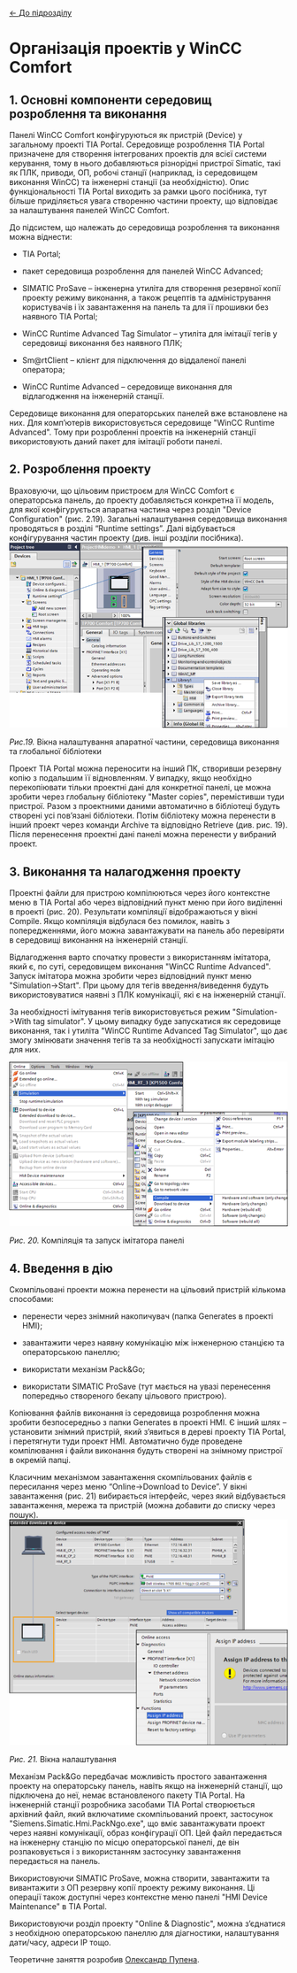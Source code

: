 [<- До підрозділу](README.md)

# Організація проектів у WinCC Comfort

## 1. Основні компоненти середовищ розроблення та виконання 

Панелі WinCC Comfort конфігуруються як пристрій (Device) у загальному проекті TIA Portal. Середовище розроблення TIA Portal призначене для створення інтегрованих проектів для всієї системи керування, тому в нього добавляються різнорідні пристрої Simatic, такі як ПЛК, приводи, ОП, робочі станції (наприклад, із середовищем виконання WinCC) та інженерні станції (за необхідністю). Опис функціональності TIA Portal виходить за рамки цього посібника, тут більше приділяється увага створенню частини проекту, що відповідає за налаштування панелей WinCC Comfort.

До підсистем, що належать до середовища розроблення та виконання можна віднести:

- TIA Portal;

- пакет середовища розроблення для панелей WinCC Advanced;

- SIMATIC ProSave – інженерна утиліта для створення резервної копії проекту режиму виконання, а також рецептів та адміністрування користувачів і їх завантаження на панель та для її прошивки без наявного TIA Portal; 

- WinCC Runtime Advanced Tag Simulator – утиліта для імітації тегів у середовищі виконання без наявного ПЛК;

- Sm@rtClient – клієнт для підключення до віддаленої панелі оператора;

- WinCC Runtime Advanced – середовище виконання для відлагодження на інженерній станції. 

Середовище виконання для операторських панелей вже встановлене на них. Для комп’ютерів використовується середовище "WinCC Runtime Advanced". Тому при розробленні проектів на інженерній станції використовують даний пакет для імітації роботи панелі. 

## 2. Розроблення проекту

Враховуючи, що цільовим пристроєм для WinCC Comfort є операторська панель, до проекту добавляється конкретна її модель, для якої конфігурується апаратна частина через розділ "Device Configuration" (рис. 2.19). Загальні налаштування середовища виконання проводяться в розділі “Runtime settings”. Далі відбувається конфігурування частин проекту (див. інші розділи посібника).  
<a href="media/2_19.png" target="_blank"><img src="media/2_19.png"/></a> 

*Рис.19.* Вікна налаштування апаратної частини, середовища виконання та глобальної бібліотеки

Проект TIA Portal можна переносити на інший ПК, створивши резервну копію з подальшим її відновленням. У випадку, якщо необхідно перекопіювати тільки проектні дані для конкретної панелі, це можна зробити через глобальну бібліотеку "Master copies", перемістивши туди пристрої. Разом з проектними даними автоматично в бібліотеці будуть створені усі пов’язані бібліотеки. Потім бібліотеку можна перенести в інший проект через команди Archive та відповідно Retrieve (див. рис. 19). Після перенесення проектні дані панелі можна перенести у вибраний проект. 

## 3. Виконання та налагодження проекту

Проектні файли для пристрою компілюються через його контекстне меню в TIA Portal або через відповідний пункт меню при його виділенні в проекті (рис. 20). Результати компіляції відображаються у вікні Compile. Якщо компіляція відбулася без помилок, навіть з попередженнями, його можна завантажувати на панель або перевіряти в середовищі виконання на інженерній станції.

Відлагодження варто спочатку провести з використанням імітатора, який є, по суті, середовищем виконання "WinCC Runtime Advanced". Запуск імітатора можна зробити через відповідний пункт меню "Simulation->Start". При цьому для тегів введення/виведення будуть використовуватися наявні з ПЛК комунікації, які є на інженерній станції. 

За необхідності імітування тегів використовується режим "Simulation->With tag simulator". У цьому випадку буде запускатися як середовище виконання, так і утиліта "WinCC Runtime Advanced Tag Simulator", що дає змогу змінювати значення тегів та за необхідності запускати імітацію для них.     

<a href="media/2_20.png" target="_blank"><img src="media/2_20.png"/></a> 

*Рис. 20.* Компіляція та запуск імітатора панелі 

## 4. Введення в дію

Скомпільовані проекти можна перенести на цільовий пристрій кількома способами:

- перенести через знімний накопичувач (папка Generates в проекті HMI);

- завантажити через наявну комунікацію між інженерною станцією та операторською панеллю;

- використати механізм Pack&Go;

- використати SIMATIC ProSave (тут мається на увазі перенесення попередньо створеного бекапу цільового пристрою).

Копіювання файлів виконання із середовища розроблення можна зробити безпосередньо з папки Generates в проекті HMI. Є інший шлях – установити знімний пристрій, який з’явиться в дереві проекту TIA Portal, і перетягнути туди проект HMI. Автоматично буде проведене компілювання і файли виконання будуть створені на знімному пристрої в окремій папці.    

Класичним механізмом завантаження скомпільованих файлів є пересилання через меню “Online->Download to Device”. У вікні завантаження (рис. 21) вибирається інтерфейс, через який відбувається завантаження, мережа та пристрій (можна добавити до списку через пошук).   
<a href="media/2_21.png" target="_blank"><img src="media/2_21.png"/></a> 

*Рис. 21.* Вікна налаштування

Механізм Pack&Go передбачає можливість простого завантаження проекту на операторську панель, навіть якщо на інженерній станції, що підключена до неї, немає встановленого пакету TIA Portal. На інженерній станції розробника засобами TIA Portal створюється архівний файл, який включатиме скомпільований проект, застосунок "Siemens.Simatic.Hmi.PackNgo.exe", що вміє завантажувати проект через наявні комунікації, образ конфігурації ОП. Цей файл передається на інженерну станцію по місцю операторської панелі, де він розпаковується і з використанням застосунку завантаження передається на панель.

Використовуючи SIMATIC ProSave, можна створити, завантажити та вивантажити з ОП резервну копії проекту режиму виконання. Ці операції також доступні через контекстне меню панелі "HMI Device Maintenance" в TIA Portal.  

Використовуючи розділ проекту "Online & Diagnostic", можна з’єднатися з необхідною операторською панеллю для діагностики, налаштування дати/часу, адреси IP тощо. 

Теоретичне заняття розробив [Олександр Пупена](https://github.com/pupenasan). 
